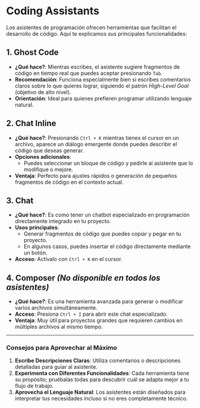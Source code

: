 # Coding Assistants

Los asistentes de programación ofrecen herramientas que facilitan el desarrollo de código. Aquí te explicamos sus principales funcionalidades:

## 1. **Ghost Code**
- **¿Qué hace?**: Mientras escribes, el asistente sugiere fragmentos de código en tiempo real que puedes aceptar presionando `Tab`.
- **Recomendación**: Funciona especialmente bien si escribes comentarios claros sobre lo que quieres lograr, siguiendo el patrón *High-Level Goal* (objetivo de alto nivel).
- **Orientación**: Ideal para quienes prefieren programar utilizando lenguaje natural.

## 2. **Chat Inline**
- **¿Qué hace?**: Presionando `Ctrl + K` mientras tienes el cursor en un archivo, aparece un diálogo emergente donde puedes describir el código que deseas generar.
- **Opciones adicionales**:
  - Puedes seleccionar un bloque de código y pedirle al asistente que lo modifique o mejore.
- **Ventaja**: Perfecto para ajustes rápidos o generación de pequeños fragmentos de código en el contexto actual.

## 3. **Chat**
- **¿Qué hace?**: Es como tener un chatbot especializado en programación directamente integrado en tu proyecto.
- **Usos principales**:
  - Generar fragmentos de código que puedes copiar y pegar en tu proyecto.
  - En algunos casos, puedes insertar el código directamente mediante un botón.
- **Acceso**: Actívalo con `Ctrl + K` en el cursor.

## 4. **Composer** *(No disponible en todos los asistentes)*
- **¿Qué hace?**: Es una herramienta avanzada para generar o modificar varios archivos simultáneamente.
- **Acceso**: Presiona `Ctrl + I` para abrir este chat especializado.
- **Ventaja**: Muy útil para proyectos grandes que requieren cambios en múltiples archivos al mismo tiempo.

---

### Consejos para Aprovechar al Máximo
1. **Escribe Descripciones Claras**: Utiliza comentarios o descripciones detalladas para guiar al asistente.
2. **Experimenta con Diferentes Funcionalidades**: Cada herramienta tiene su propósito; pruébalas todas para descubrir cuál se adapta mejor a tu flujo de trabajo.
3. **Aprovecha el Lenguaje Natural**: Los asistentes están diseñados para interpretar tus necesidades incluso si no eres completamente técnico.
